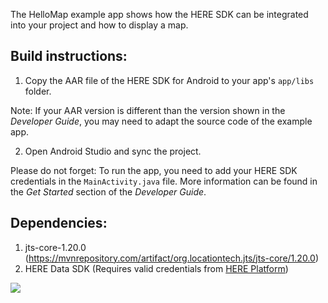 The HelloMap example app shows how the HERE SDK can be integrated into your project and how to display a map.

Build instructions:
-------------------

1) Copy the AAR file of the HERE SDK for Android to your app's `app/libs` folder.

Note: If your AAR version is different than the version shown in the _Developer Guide_, you may need to adapt the source code of the example app.

2) Open Android Studio and sync the project.

Please do not forget: To run the app, you need to add your HERE SDK credentials in the `MainActivity.java` file. More information can be found in the _Get Started_ section of the _Developer Guide_.

Dependencies:
-------------------
1. jts-core-1.20.0 (https://mvnrepository.com/artifact/org.locationtech.jts/jts-core/1.20.0)
2. HERE Data SDK (Requires valid credentials from [HERE Platform](https://platform.here.com/))

![](https://i.imgur.com/gm07avF.jpeg)